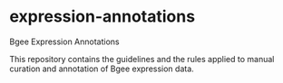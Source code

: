 # expression-annotations
Bgee Expression Annotations


This repository contains the guidelines and the rules applied to manual curation and annotation of Bgee expression data. 
